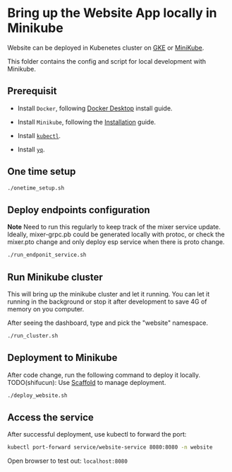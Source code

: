 # Bring up the Website App locally in Minikube

Website can be deployed in Kubenetes cluster on [GKE](https://cloud.google.com/kubernetes-engine) or
[MiniKube](https://minikube.sigs.k8s.io/docs/).

This folder contains the config and script for local development with Minikube.

## Prerequisit

- Install `Docker`, following [Docker Desktop](https://www.docker.com/products/docker-desktop) install guide.

- Install `Minikube`, following the [Installation](https://minikube.sigs.k8s.io/docs/start/) guide.

- Install [`kubectl`](https://kubernetes.io/docs/tasks/tools/install-kubectl/).

- Install [`yq`](https://mikefarah.gitbook.io/yq/).

## One time setup

```bash
./onetime_setup.sh
```

## Deploy endpoints configuration

**Note** Need to run this regularly to keep track of the mixer service update.
Ideally, mixer-grpc.pb could be generated locally with protoc, or check the mixer.pto change and only deploy esp service when there is proto change.

```bash
./run_endponit_service.sh
```

## Run Minikube cluster

This will bring up the minikube cluster and let it running.
You can let it running in the background or stop it after development to save 4G of memory on you computer.

After seeing the dashboard, type and pick the "website" namespace.

```bash
./run_cluster.sh
```

## Deployment to Minikube

After code change, run the following command to deploy it locally.
TODO(shifucun): Use [Scaffold](https://skaffold.dev/) to manage deployment.

```bash
./deploy_website.sh
```

## Access the service

After successful deployment, use kubectl to forward the port:

```bash
kubectl port-forward service/website-service 8080:8080 -n website
```

Open browser to test out: `localhost:8080`
